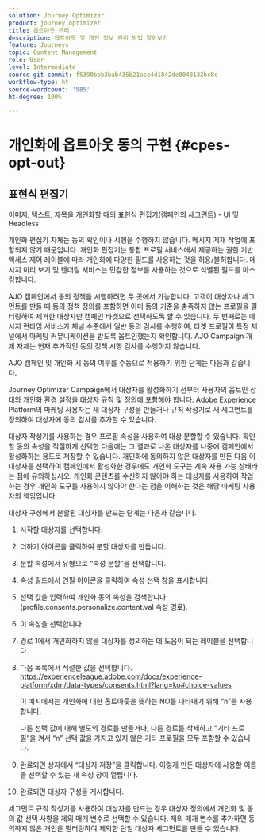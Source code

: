 ```yaml
---
solution: Journey Optimizer
product: journey optimizer
title: 옵트아웃 관리
description: 옵트아웃 및 개인 정보 관리 방법 알아보기
feature: Journeys
topic: Content Management
role: User
level: Intermediate
source-git-commit: f5390bbb3bab435b21ace4d1842de0048132bc8c
workflow-type: ht
source-wordcount: '585'
ht-degree: 100%

---
```


# 개인화에 옵트아웃 동의 구현 {#cpes-opt-out}


## 표현식 편집기 

이미지, 텍스트, 제목을 개인화할 때의 표현식 편집기(캠페인의 세그먼트) - UI 및 Headless

개인화 편집기 자체는 동의 확인이나 시행을 수행하지 않습니다. 메시지 게재 작업에 포함되지 않기 때문입니다. 개인화 편집기는 통합 프로필 서비스에서 제공하는 권한 기반 액세스 제어 레이블에 따라 개인화에 다양한 필드를 사용하는 것을 허용/불허합니다. 메시지 미리 보기 및 렌더링 서비스는 민감한 정보를 사용하는 것으로 식별된 필드를 마스킹합니다.

AJO 캠페인에서 동의 정책을 시행하려면 두 곳에서 가능합니다. 고객이 대상자나 세그먼트를 만들 때 동의 정책 정의를 포함하면 이미 동의 기준을 충족하지 않는 프로필을 필터링하여 제거한 대상자만 캠페인 타겟으로 선택하도록 할 수 있습니다. 두 번째로는 메시지 런타임 서비스가 채널 수준에서 일반 동의 검사를 수행하여, 타겟 프로필이 특정 채널에서 마케팅 커뮤니케이션을 받도록 옵트인했는지 확인합니다. AJO Campaign 개체 자체는 현재 추가적인 동의 정책 시행 검사를 수행하지 않습니다.

AJO 캠페인 및 개인화 시 동의 여부를 수동으로 적용하기 위한 단계는 다음과 같습니다.

Journey Optimizer Campaign에서 대상자를 활성화하기 전부터 사용자의 옵트인 상태와 개인화 환경 설정을 대상자 규칙 및 정의에 포함해야 합니다. Adobe Experience Platform의 마케팅 사용자는 새 대상자 구성을 만들거나 규칙 작성기로 새 세그먼트를 정의하여 대상자에 동의 검사를 추가할 수 있습니다.

대상자 작성기를 사용하는 경우 프로필 속성을 사용하여 대상 분할할 수 있습니다. 확인할 동의 속성을 적절하게 선택한 다음에는 그 결과로 나온 대상자를 나중에 캠페인에서 활성화하는 용도로 저장할 수 있습니다. 개인화에 동의하지 않은 대상자를 만든 다음 이 대상자를 선택하여 캠페인에서 활성화한 경우에도 개인화 도구는 계속 사용 가능 상태라는 점에 유의하십시오. 개인화 콘텐츠를 수신하지 않아야 하는 대상자를 사용하여 작업하는 경우 개인화 도구를 사용하지 않아야 한다는 점을 이해하는 것은 해당 마케팅 사용자의 책임입니다.

대상자 구성에서 분할된 대상자를 만드는 단계는 다음과 같습니다.

1. 시작할 대상자를 선택합니다.

1. 더하기 아이콘을 클릭하여 분할 대상자를 만듭니다.

1. 분할 속성에서 유형으로 “속성 분할”을 선택합니다.

1. 속성 필드에서 연필 아이콘을 클릭하여 속성 선택 창을 표시합니다.

1. 선택 값을 입력하여 개인화 동의 속성을 검색합니다(profile.consents.personalize.content.val 속성 경로).

1. 이 속성을 선택합니다.

1. 경로 1에서 개인화하지 않을 대상자를 정의하는 데 도움이 되는 레이블을 선택합니다.

1. 다음 목록에서 적절한 값을 선택합니다. https://experienceleague.adobe.com/docs/experience-platform/xdm/data-types/consents.html?lang=ko#choice-values

   이 예시에서는 개인화에 대한 옵트아웃을 뜻하는 NO를 나타내기 위해 “n”을 사용합니다.

   다른 선택 값에 대해 별도의 경로를 만들거나, 다른 경로를 삭제하고 “기타 프로필”을 켜서 “n” 선택 값을 가지고 있지 않은 기타 프로필을 모두 포함할 수 있습니다.

1. 완료되면 상자에서 “대상자 저장”을 클릭합니다. 이렇게 만든 대상자에 사용할 이름을 선택할 수 있는 새 속성 창이 열립니다.

1. 완료되면 대상자 구성을 게시합니다.

세그먼트 규칙 작성기를 사용하여 대상자를 만드는 경우 대상자 정의에서 개인화 및 동의 값 선택 사항을 제외 매개 변수로 선택할 수 있습니다. 제외 매개 변수를 추가하면 동의하지 않은 개인을 필터링하여 제외한 단일 대상자 세그먼트를 만들 수 있습니다.


